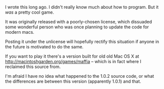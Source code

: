 I wrote this long ago. I didn't really know much about how to program. But it
*was* a pretty cool game.

It was originally released with a poorly-chosen license, which dissuaded some
wonderful person who was once planning to update the code for modern macs.

Posting it under the unlicense will hopefully rectify this situation if anyone
in the future is motivated to do the same.

If you want to play it there's a version built for old old Mac OS X at
http://macintoshgarden.org/games/maffia – which is in fact where I reclaimed
this source from.

I'm afraid I have no idea what happened to the 1.0.2 source code, or what the
differences are between this version (apparently 1.0.1) and that.
